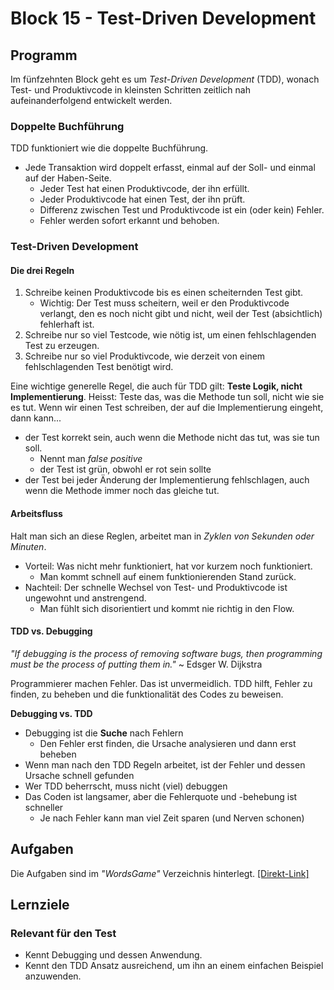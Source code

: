 # Block 15 - Test-Driven Development

## Programm

Im fünfzehnten Block geht es um _Test-Driven Development_ (TDD), wonach Test- und Produktivcode in kleinsten Schritten zeitlich nah aufeinanderfolgend entwickelt werden.

### Doppelte Buchführung

TDD funktioniert wie die doppelte Buchführung.

- Jede Transaktion wird doppelt erfasst, einmal auf der Soll- und einmal auf der Haben-Seite.
  - Jeder Test hat einen Produktivcode, der ihn erfüllt.
  - Jeder Produktivcode hat einen Test, der ihn prüft.
  - Differenz zwischen Test und Produktivcode ist ein (oder kein) Fehler.
  - Fehler werden sofort erkannt und behoben.

### Test-Driven Development

#### Die drei Regeln

1. Schreibe keinen Produktivcode bis es einen scheiternden Test gibt.
   - Wichtig: Der Test muss scheitern, weil er den Produktivcode verlangt, den es noch nicht gibt und nicht, weil der Test (absichtlich) fehlerhaft ist.
2. Schreibe nur so viel Testcode, wie nötig ist, um einen fehlschlagenden Test zu erzeugen.
3. Schreibe nur so viel Produktivcode, wie derzeit von einem fehlschlagenden Test benötigt wird.

Eine wichtige generelle Regel, die auch für TDD gilt: **Teste Logik, nicht Implementierung**. Heisst: Teste das, was die Methode tun soll, nicht wie sie es tut. Wenn wir einen Test schreiben, der auf die Implementierung eingeht, dann kann...

- der Test korrekt sein, auch wenn die Methode nicht das tut, was sie tun soll.
  - Nennt man _false positive_
  - der Test ist grün, obwohl er rot sein sollte
- der Test bei jeder Änderung der Implementierung fehlschlagen, auch wenn die Methode immer noch das gleiche tut.

#### Arbeitsfluss

Halt man sich an diese Reglen, arbeitet man in _Zyklen von Sekunden oder Minuten_.

- Vorteil: Was nicht mehr funktioniert, hat vor kurzem noch funktioniert.
  - Man kommt schnell auf einem funktionierenden Stand zurück.
- Nachteil: Der schnelle Wechsel von Test- und Produktivcode ist ungewohnt und anstrengend.
  - Man fühlt sich disorientiert und kommt nie richtig in den Flow.

#### TDD vs. Debugging

_"If debugging is the process of removing software bugs, then programming must be the process of putting them in."_ ~ Edsger W. Dijkstra

Programmierer machen Fehler. Das ist unvermeidlich. TDD hilft, Fehler zu finden, zu beheben und die funktionalität des Codes zu beweisen.

**Debugging vs. TDD**

- Debugging ist die **Suche** nach Fehlern
  - Den Fehler erst finden, die Ursache analysieren und dann erst beheben
- Wenn man nach den TDD Regeln arbeitet, ist der Fehler und dessen Ursache schnell gefunden
- Wer TDD beherrscht, muss nicht (viel) debuggen
- Das Coden ist langsamer, aber die Fehlerquote und -behebung ist schneller
  - Je nach Fehler kann man viel Zeit sparen (und Nerven schonen)

## Aufgaben

Die Aufgaben sind im _"WordsGame"_ Verzeichnis hinterlegt. [[Direkt-Link]](../Tasks/WordsGame/Aufgaben.md)

## Lernziele

### Relevant für den Test

- Kennt Debugging und dessen Anwendung.
- Kennt den TDD Ansatz ausreichend, um ihn an einem einfachen Beispiel anzuwenden.
